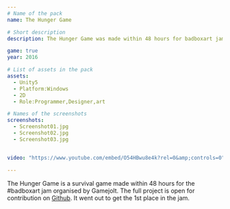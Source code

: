 ```yaml
---
# Name of the pack
name: The Hunger Game

# Short description
description: The Hunger Game was made within 48 hours for badboxart jam, 2016.

game: true
year: 2016

# List of assets in the pack
assets:
  - Unity5
  - Platform:Windows
  - 2D
  - Role:Programmer,Designer,art

# Names of the screenshots
screenshots:
  - Screenshot01.jpg
  - Screenshot02.jpg
  - Screenshot03.jpg


video: "https://www.youtube.com/embed/O54HBwu8e4k?rel=0&amp;controls=0"

---
```


The Hunger Game is a survival game made within 48 hours for the #badboxart jam organised by Gamejolt. The full project is open for contribution on [Github](https://github.com/RudraNilBasu/badboxart). It went out to get the 1st place in the jam.
